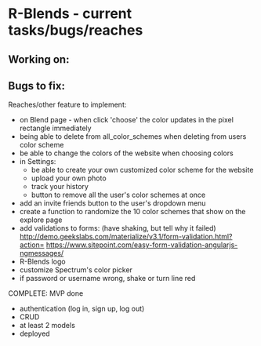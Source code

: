 # R-Blends - current tasks/bugs/reaches

Working on:
-

Bugs to fix:
-

Reaches/other feature to implement:
- on Blend page - when click 'choose' the color updates in the pixel rectangle immediately
- being able to delete from all_color_schemes when deleting from users color scheme
- be able to change the colors of the website when choosing colors
- in Settings:
  - be able to create your own customized color scheme for the website
  - upload your own photo
  - track your history
  - button to remove all the user's color schemes at once
- add an invite friends button to the user's dropdown menu
- create a function to randomize the 10 color schemes that show on the explore page
- add validations to forms: (have shaking, but tell why it failed) http://demo.geekslabs.com/materialize/v3.1/form-validation.html?action=
https://www.sitepoint.com/easy-form-validation-angularjs-ngmessages/
- R-Blends logo
- customize Spectrum's color picker
- if password or username wrong, shake or turn line red

COMPLETE: MVP done
- authentication (log in, sign up, log out)
- CRUD
- at least 2 models
- deployed
